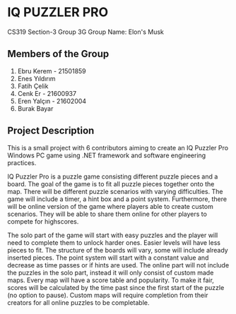 # IQ PUZZLER PRO
 CS319 Section-3
 Group 3G
 Group Name: Elon's Musk

## Members of the Group
1. Ebru Kerem - 21501859
2. Enes Yıldırım
3. Fatih Çelik
4. Cenk Er - 21600937
5. Eren Yalçın - 21602004
6. Burak Bayar

## Project Description
This is a small project with 6 contributors aiming to create an IQ Puzzler Pro Windows PC game using .NET framework and software engineering practices.
  
  IQ Puzzler Pro is a puzzle game consisting different puzzle pieces and a board. The goal of the game is to fit all puzzle pieces together onto the map. There will be different puzzle scenarios with varying difficulties. The game will include a timer, a hint box and a point system. Furthermore, there will be online version of the game where players able to create custom scenarios. They will be able to share them online for other players to compete for highscores.
  
  The solo part of the game will start with easy puzzles and the player will need to complete them to unlock harder ones. Easier levels will have less pieces to fit. The structure of the boards will vary, some will include already inserted pieces. The point system will start with a constant value and decrease as time passes or if hints are used.
  The online part will not include the puzzles in the solo part, instead it will only consist of custom made maps. Every map will have a score table and popularity. To make it fair, scores will be calculated by the time past since the first start of the puzzle (no option to pause). Custom maps will require completion from their creators for all online puzzles to be completable.

